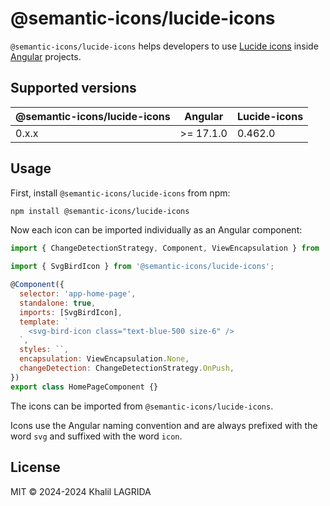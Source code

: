 # @semantic-icons/lucide-icons

`@semantic-icons/lucide-icons` helps developers to use [Lucide icons](https://lucide.dev/icons) inside [Angular](https://angular.dev) projects.

## Supported versions

| @semantic-icons/lucide-icons | Angular   | Lucide-icons |
| ---------------------------- | --------- | ------------ |
| 0.x.x                        | >= 17.1.0 | 0.462.0      |

## Usage

First, install `@semantic-icons/lucide-icons` from npm:

```sh
npm install @semantic-icons/lucide-icons
```

Now each icon can be imported individually as an Angular component:

```js
import { ChangeDetectionStrategy, Component, ViewEncapsulation } from '@angular/core';

import { SvgBirdIcon } from '@semantic-icons/lucide-icons';

@Component({
  selector: 'app-home-page',
  standalone: true,
  imports: [SvgBirdIcon],
  template: `
    <svg-bird-icon class="text-blue-500 size-6" />
  `,
  styles: ``,
  encapsulation: ViewEncapsulation.None,
  changeDetection: ChangeDetectionStrategy.OnPush,
})
export class HomePageComponent {}
```

The icons can be imported from `@semantic-icons/lucide-icons`.

Icons use the Angular naming convention and are always prefixed with the word `svg` and suffixed with the word `icon`.

## License

MIT © 2024-2024 Khalil LAGRIDA
